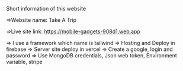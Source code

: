 Short information of this website

=>Website name: Take A Trip
 
=>Live site link: https://mobile-gadgets-908d1.web.app

=> I use a framework which name is tailwind
=> Hosting and Deploy in firebase
=> Server site deploy in vercel
=> Create a google,  login and password
=> Use MongoDB credentials, Json web token, Environment variable, stripe